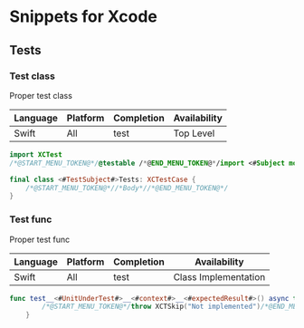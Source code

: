 # Snippets for Xcode


## Tests


### Test class

Proper test class

| Language | Platform | Completion | Availability |
| -------- | -------- | ---------- | ------------ |
| Swift | All | test | Top Level |

```swift
import XCTest
/*@START_MENU_TOKEN@*/@testable /*@END_MENU_TOKEN@*/import <#Subject module#>

final class <#TestSubject#>Tests: XCTestCase {
	/*@START_MENU_TOKEN@*//*Body*//*@END_MENU_TOKEN@*/
}
```


### Test func

Proper test func

| Language | Platform | Completion | Availability |
| -------- | -------- | ---------- | ------------ |
| Swift | All | test | Class Implementation |

```swift
func test__<#UnitUnderTest#>__<#context#>__<#expectedResult#>() async throws {
		/*@START_MENU_TOKEN@*/throw XCTSkip("Not implemented")/*@END_MENU_TOKEN@*/
	}
```
